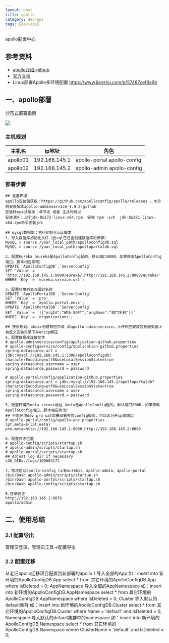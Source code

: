 ```yaml
---
layout: post
title: apollo
category: dev-ops
tags: [dev-ops]
---
```


apollo配置中心

## 参考资料
- [apollo介绍-github](https://github.com/ctripcorp/apollo/wiki)
- [官方文档](https://www.apolloconfig.com/#/zh/design/apollo-introduction)
- Linux部署Apollo多环境配置 https://www.jianshu.com/p/57487cef8a9b

## 一、apollo部署 
[分布式部署指南](https://www.apolloconfig.com/#/zh/deployment/distributed-deployment-guide)

![](https://wdsheng0i.github.io/assets/images/2021/apollo/apollo.png)

### 主机规划
| 主机名 | ip地址          | 角色                 |
|---|---------------|--------------------|
|apollo01| 192.168.145.1 | apollo-portal apollo-config  |
|apollo02| 192.168.145.2 | apollo-admin apollo-config  | 

### 部署步骤 
```    
## 准备环境：
apollo安装包获取：https://github.com/apolloconfig/apollo/releases ，本示例安装版本apollo-adminservice-1.9.2-github
安装好mysql服务：单节点 或者 主从均可以
安装JDK：上传jdk-8u172-linux-x64.rpm  安装 rpm -ivh  jdk-8u281-linux-x64.rpm命令安装jdk  

## mysql数据库：执行初始化sql脚本
1、导入数据库初始化文件（此sql已包含创建数据库的步骤）
MySQL > source /your_local_path/apolloconfigdb.sql
MySQL > source /your_local_path/apolloportaldb.sql

2、配置Eureka（eureka是ApolloConfig起的，默认端口8080，如果修改ApolloConfig端口，脚本相应修改）
UPDATE `ApolloConfigDB`.`ServerConfig` 
SET `Value` = 'http://192.168.145.1:8080/eureka/,http://192.168.145.2:8080/eureka/'
WHERE `Key` = 'eureka.service.url';

3、配置环境列表与组织名称
UPDATE `ApolloPortalDB`.`ServerConfig` 
SET `Value` = 'pro' 
WHERE `Key` = 'apollo.portal.envs';
UPDATE `ApolloPortalDB`.`ServerConfig` 
SET `Value` = '[{"orgId":"WDS-SOFT","orgName":"部门名称"}]' 
WHERE `Key` = 'organizations';

## 按照规划、mkdir创建相应目录 如apollo-adminservice，上传相应安装包到服务器上自定义安装目录下并unzip解压
4、配置数据库连接文件
# apollo-adminservice/config/application-github.properties
# apollo-configservice/config/application-github.properties
spring.datasource.url = jdbc:mysql://192.168.145.1:3306/apolloconfigdb?
characterEncoding=utf8&useLocalSessionState=true
spring.datasource.username = user
spring.datasource.password = password

# apollo-portal/config/application-github.properties
spring.datasource.url = jdbc:mysql://192.168.145.1/apolloportaldb?
characterEncoding=utf8&useLocalSessionState=true
spring.datasource.username = user
spring.datasource.password = password

5、配置环境的meta server地址（meta是ApolloConfig起的，默认端口8080，如果修改ApolloConfig端口，脚本相应修改）
## 不同环境dev pro uat需要部署多套config服务，可以区分开ip或端口
# apollo-portal/config/apollo-env.properties
lpt.meta=${lpt_meta}
pro.meta=http://192.168.145.1:8080,http://192.168.145.2:8080

6、配置日志位置
# apollo-config/scripts/startup.sh
# apollo-admin/scripts/startup.sh
# apollo-portal/scripts/startup.sh
## Adjust log dir if necessary
LOG_DIR=./logs/100003172

7、依次启动apollo-config（上有eureka）、apollo-admin、apollo-portal
/bin/bash apollo-admin/scripts/startup.sh
/bin/bash apollo-portal/scripts/startup.sh
/bin/bash apollo-config/scripts/startup.sh

8.登录验证
http://192.168.145.1:8070
apollo/admin
```

## 二、使用总结
### 2.1 配置导出
管理员登录，管理员工具->配置导出

### 2.2 配置迁移
从老旧apollo迁移项目配置到新部署的apollo
1.导入全部的App
如：insert into 新环境的ApolloConfigDB.App select * from 其它环境的ApolloConfigDB.App where IsDeleted = 0;
AppNamespace
导入全部的AppNamespace
如：insert into 新环境的ApolloConfigDB.AppNamespace select * from 其它环境的ApolloConfigDB.AppNamespace where IsDeleted = 0;
Cluster
导入默认的default集群
如：insert into 新环境的ApolloConfigDB.Cluster select * from 其它环境的ApolloConfigDB.Cluster where Name = 'default' and IsDeleted = 0;
Namespace
导入默认的default集群中的namespace
如：insert into 新环境的ApolloConfigDB.Namespace select * from 其它环境的ApolloConfigDB.Namespace where ClusterName = 'default' and IsDeleted = 0;